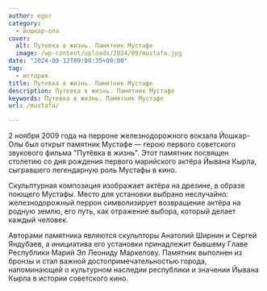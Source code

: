 ```yaml
---
author: egor
category:
  - йошкар-ола
cover:
  alt: Путевка в жизнь. Памятник Мустафе
  image: /wp-content/uploads/2024/09/mustafa.jpg
date: "2024-09-12T09:00:35+00:00"
tag:
  - история
title: Путевка в жизнь. Памятник Мустафе
description: Путевка в жизнь. Памятник Мустафе
keywords: Путевка в жизнь. Памятник Мустафе
url: /mustafa/

---
```

2 ноября 2009 года на перроне железнодорожного вокзала Йошкар-Олы был открыт памятник Мустафе — герою первого советского звукового фильма "Путёвка в жизнь". Этот памятник посвящен столетию со дня рождения первого марийского актёра Йывана Кырла, сыгравшего легендарную роль Мустафы в кино.

Скульптурная композиция изображает актёра на дрезине, в образе поющего Мустафы. Место для установки выбрано неслучайно: железнодорожный перрон символизирует возвращение актёра на родную землю, его путь, как отражение выбора, который делает каждый человек.

Авторами памятника являются скульпторы Анатолий Ширнин и Сергей Яндубаев, а инициатива его установки принадлежит бывшему Главе Республики Марий Эл Леониду Маркелову. Памятник выполнен из бронзы и стал важной достопримечательностью города, напоминающей о культурном наследии республики и значении Йывана Кырла в истории советского кино.
